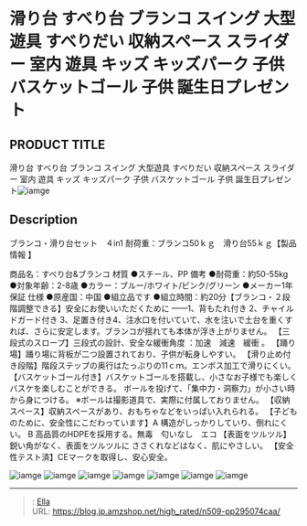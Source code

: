 # 滑り台 すべり台 ブランコ スイング 大型遊具 すべりだい 収納スペース スライダー 室内 遊具 キッズ キッズパーク 子供 バスケットゴール 子供 誕生日プレゼント


## PRODUCT TITLE 

滑り台 すべり台 ブランコ スイング 大型遊具 すべりだい 収納スペース スライダー 室内 遊具 キッズ キッズパーク 子供 バスケットゴール 子供 誕生日プレゼント![iamge](https://b2bfiles1.gigab2b.cn/image/wkseller/305/20220801_d9327ebf9ce5ef7732348c09937636ed.jpg)

## Description

ブランコ・滑り台セット　４in1 耐荷重：ブランコ50ｋｇ　滑り台55ｋｇ【製品情報 】

商品名：すべり台&amp;ブランコ 材質 ●スチール、PP 備考 ●耐荷重：約50-55kg ●対象年齢：2-8歳 ●カラー：ブルー/ホワイト/ピンク/グリーン ●メーカー1年保証 仕様  ●原産国：中国 ●組立品です ●組立時間：約20分【ブランコ・２段階調整できる】安全にお使いいただくために ——1、背もたれ付き 2、チャイルドガード付き 3、足置き付き4、注水口を付いていて、水を注いで土台を重くすれば、さらに安定します。ブランコが揺れても本体が浮き上がりません。
【三段式のスロープ】三段式の設計、安全な緩衝角度 ：加速　減速　緩衝 。
【踊り場】踊り場に背板が二つ設置されており、子供が転身しやすい。
【滑り止め付き段階】階段ステップの奥行はたっぷりの11ｃｍ。エンボス加工で滑りにくい。
【バスケットゴール付き】バスケットゴールを搭載し、小さなお子様でも楽しくバスケを楽しむことができる。 ボールを投げて、「集中力・洞察力」が小さい時から身につける。 ※ボールは撮影道具で、実際に付属しておりません。
【収納スペース】収納スペースがあり、おもちゃなどをいっぱい入れられる。
【子どものために、安全性にこだわっています】A 構造がしっかりしていり、倒れにくい。 B 高品質のHDPEを採用する。無毒　匂いなし　エコ
【表面をツルツル】鋭い角がなく、表面をツルツルに ささくれなどはなく、肌にやさしい。
【安全性テスト済】CEマークを取得し、安心安全。

![iamge](https://b2bfiles1.gigab2b.cn/image/wkseller/305/20220801_30e21da2b822d167ebd93367a3c3fd81.jpg)
![iamge](https://b2bfiles1.gigab2b.cn/image/wkseller/305/20220801_a2b6560a1b3f0bb4d2ce723c3d130b53.jpg)
![iamge](https://b2bfiles1.gigab2b.cn/image/wkseller/305/20220726_aa2aaeb6196b064255a59051f25a2e64.jpg)
![iamge](https://b2bfiles1.gigab2b.cn/image/wkseller/305/20230412_9810108700850aac378db191bd6091fd.jpg)
![iamge](https://b2bfiles1.gigab2b.cn/image/wkseller/305/20220727_b5be51c8efeeaee5953c3a5b22926545.jpg)
![iamge](https://b2bfiles1.gigab2b.cn/image/wkseller/305/20220726_83052dbdee60c9a22dd94010bf71f875.jpg)
![iamge](https://b2bfiles1.gigab2b.cn/image/wkseller/305/20220727_05c54cdda66eab8fec5aa0abae0c973e.jpg)


---

> : [Ella](https://blog.jp.amzshop.net/)  
> URL: https://blog.jp.amzshop.net/high_rated/n509-pp295074caa/  

